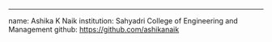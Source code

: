 ---
name: Ashika K Naik
institution: Sahyadri College of Engineering and Management
github: https://github.com/ashikanaik
